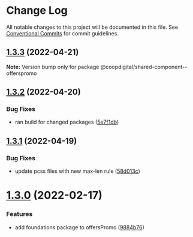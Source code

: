 # Change Log

All notable changes to this project will be documented in this file.
See [Conventional Commits](https://conventionalcommits.org) for commit guidelines.

## [1.3.3](https://github.com/coopdigital/coop-frontend/compare/@coopdigital/shared-component--offerspromo@1.3.2...@coopdigital/shared-component--offerspromo@1.3.3) (2022-04-21)

**Note:** Version bump only for package @coopdigital/shared-component--offerspromo





## [1.3.2](https://github.com/coopdigital/coop-frontend/compare/@coopdigital/shared-component--offerspromo@1.3.1...@coopdigital/shared-component--offerspromo@1.3.2) (2022-04-20)


### Bug Fixes

* ran build for changed packages ([5e7f1db](https://github.com/coopdigital/coop-frontend/commit/5e7f1dbdf38ca13b8233b81f72d3725b8a47d834))





## [1.3.1](https://github.com/coopdigital/coop-frontend/compare/@coopdigital/shared-component--offerspromo@1.3.0...@coopdigital/shared-component--offerspromo@1.3.1) (2022-04-19)


### Bug Fixes

* update pcss files with new max-len rule ([58d013c](https://github.com/coopdigital/coop-frontend/commit/58d013c58111ff07521b792b0538bca2690efc74))





# [1.3.0](https://github.com/coopdigital/coop-frontend/compare/@coopdigital/shared-component--offerspromo@1.2.7...@coopdigital/shared-component--offerspromo@1.3.0) (2022-02-17)


### Features

* add foundations package to offersPromo ([9884b76](https://github.com/coopdigital/coop-frontend/commit/9884b76aa01ed46197af94edccb6391b97799e5e))
